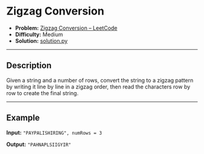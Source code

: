 # Zigzag Conversion

- **Problem:** [Zigzag Conversion – LeetCode](https://leetcode.com/problems/zigzag-conversion/)
- **Difficulty:** Medium
- **Solution:** [solution.py](./solution.py)

---

## Description

Given a string and a number of rows, convert the string to a zigzag pattern by writing it line by line in a zigzag order, then read the characters row by row to create the final string.

---

## Example

**Input:**
`"PAYPALISHIRING", numRows = 3`

**Output:**
`"PAHNAPLSIIGYIR"`

